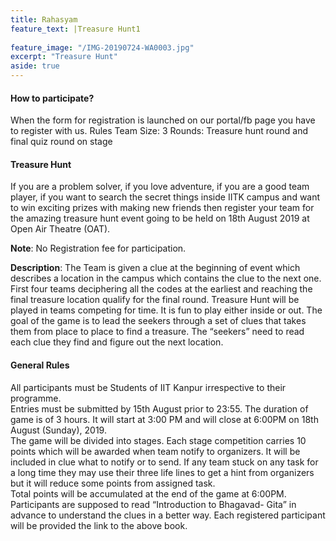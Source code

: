 ```yaml
---
title: Rahasyam
feature_text: |Treasure Hunt1
  
feature_image: "/IMG-20190724-WA0003.jpg"
excerpt: "Treasure Hunt"
aside: true
---
```


#### How to participate?
When the form for registration is launched on our portal/fb page you have to register with us.
Rules
Team Size: 3
Rounds: Treasure hunt round and final quiz round on stage 
#### Treasure Hunt 
If you are a problem solver, if you love adventure, if you are a good team player, if you want to search the secret things inside IITK campus and want to win exciting prizes with making new friends then register your team for the amazing treasure hunt event going to be held on 18th August 2019 at Open Air Theatre (OAT).

<strong>Note</strong>: No Registration fee for participation.

<strong>Description</strong>: The Team is given a clue at the beginning of event which describes a location in the campus which contains the clue to the next one. First four teams deciphering all the codes at the earliest and reaching the final treasure location qualify for the final round.
Treasure Hunt will be played in teams competing for time. It is fun to play either inside or out.  The goal of the game is to lead the seekers through a set of clues that takes them from place to place to find a treasure.  The “seekers” need to read each clue they find and figure out the next location.

#### General Rules
All  participants must be Students of IIT Kanpur irrespective to their programme.	
Entries must be submitted by 15th August prior to 23:55.
The duration of game is of 3 hours. It will start at 3:00 PM and will close at 6:00PM on 18th August (Sunday), 2019. 	
The game will be divided into stages. Each stage competition carries 10 points which will be awarded when team notify to organizers. It will be included in clue what to notify or to send.	
If any team stuck on any task for a long time they may use their three life lines to get a hint from organizers but it will reduce some points from assigned task.	
Total points will be accumulated at the end of the game at 6:00PM.
Participants are supposed to read “Introduction to Bhagavad- Gita” in advance to understand the clues in a better way.
Each registered participant will be provided the link to the above book.

```
